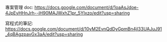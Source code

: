 專案管理 doc: https://docs.google.com/document/d/1oaAsJdoe-4JpEyHHnJrh--iH90MAJWxhZ1pr_5YIxzo/edit?usp=sharing

寫程式的筆記: https://docs.google.com/document/d/10yM2EvnQdDyGpmBn4jl33UAJuJ91_4qBAgzpavGx3aA/edit?usp=sharing
